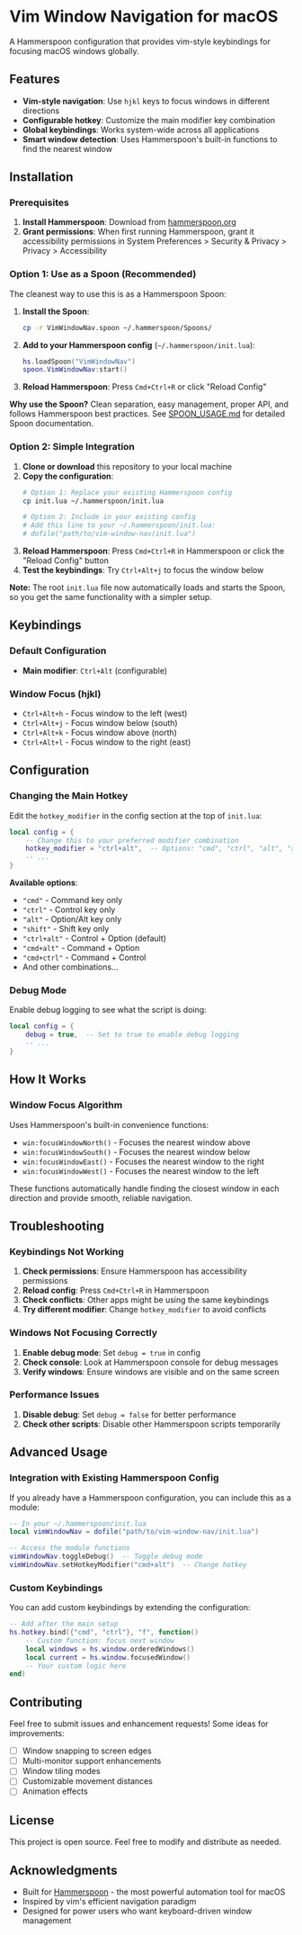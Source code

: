 # Vim Window Navigation for macOS

A Hammerspoon configuration that provides vim-style keybindings for focusing macOS windows globally.

## Features

- **Vim-style navigation**: Use `hjkl` keys to focus windows in different directions
- **Configurable hotkey**: Customize the main modifier key combination
- **Global keybindings**: Works system-wide across all applications
- **Smart window detection**: Uses Hammerspoon's built-in functions to find the nearest window

## Installation

### Prerequisites

1. **Install Hammerspoon**: Download from [hammerspoon.org](https://www.hammerspoon.org/)
2. **Grant permissions**: When first running Hammerspoon, grant it accessibility permissions in System Preferences > Security & Privacy > Privacy > Accessibility

### Option 1: Use as a Spoon (Recommended)

The cleanest way to use this is as a Hammerspoon Spoon:

1. **Install the Spoon**:
   ```bash
   cp -r VimWindowNav.spoon ~/.hammerspoon/Spoons/
   ```

2. **Add to your Hammerspoon config** (`~/.hammerspoon/init.lua`):
   ```lua
   hs.loadSpoon("VimWindowNav")
   spoon.VimWindowNav:start()
   ```

3. **Reload Hammerspoon**: Press `Cmd+Ctrl+R` or click "Reload Config"

**Why use the Spoon?** Clean separation, easy management, proper API, and follows Hammerspoon best practices. See [SPOON_USAGE.md](SPOON_USAGE.md) for detailed Spoon documentation.

### Option 2: Simple Integration

1. **Clone or download** this repository to your local machine
2. **Copy the configuration**:
   ```bash
   # Option 1: Replace your existing Hammerspoon config
   cp init.lua ~/.hammerspoon/init.lua
   
   # Option 2: Include in your existing config
   # Add this line to your ~/.hammerspoon/init.lua:
   # dofile("path/to/vim-window-nav/init.lua")
   ```
3. **Reload Hammerspoon**: Press `Cmd+Ctrl+R` in Hammerspoon or click the "Reload Config" button
4. **Test the keybindings**: Try `Ctrl+Alt+j` to focus the window below

**Note:** The root `init.lua` file now automatically loads and starts the Spoon, so you get the same functionality with a simpler setup.

## Keybindings

### Default Configuration
- **Main modifier**: `Ctrl+Alt` (configurable)

### Window Focus (hjkl)
- `Ctrl+Alt+h` - Focus window to the left (west)
- `Ctrl+Alt+j` - Focus window below (south)  
- `Ctrl+Alt+k` - Focus window above (north)
- `Ctrl+Alt+l` - Focus window to the right (east)

## Configuration

### Changing the Main Hotkey

Edit the `hotkey_modifier` in the config section at the top of `init.lua`:

```lua
local config = {
    -- Change this to your preferred modifier combination
    hotkey_modifier = "ctrl+alt",  -- Options: "cmd", "ctrl", "alt", "shift", or combinations
    -- ...
}
```

**Available options**:
- `"cmd"` - Command key only
- `"ctrl"` - Control key only  
- `"alt"` - Option/Alt key only
- `"shift"` - Shift key only
- `"ctrl+alt"` - Control + Option (default)
- `"cmd+alt"` - Command + Option
- `"cmd+ctrl"` - Command + Control
- And other combinations...


### Debug Mode

Enable debug logging to see what the script is doing:

```lua
local config = {
    debug = true,  -- Set to true to enable debug logging
    -- ...
}
```

## How It Works

### Window Focus Algorithm
Uses Hammerspoon's built-in convenience functions:
- `win:focusWindowNorth()` - Focuses the nearest window above
- `win:focusWindowSouth()` - Focuses the nearest window below  
- `win:focusWindowEast()` - Focuses the nearest window to the right
- `win:focusWindowWest()` - Focuses the nearest window to the left

These functions automatically handle finding the closest window in each direction and provide smooth, reliable navigation.

## Troubleshooting

### Keybindings Not Working
1. **Check permissions**: Ensure Hammerspoon has accessibility permissions
2. **Reload config**: Press `Cmd+Ctrl+R` in Hammerspoon
3. **Check conflicts**: Other apps might be using the same keybindings
4. **Try different modifier**: Change `hotkey_modifier` to avoid conflicts

### Windows Not Focusing Correctly
1. **Enable debug mode**: Set `debug = true` in config
2. **Check console**: Look at Hammerspoon console for debug messages
3. **Verify windows**: Ensure windows are visible and on the same screen

### Performance Issues
1. **Disable debug**: Set `debug = false` for better performance
2. **Check other scripts**: Disable other Hammerspoon scripts temporarily

## Advanced Usage

### Integration with Existing Hammerspoon Config

If you already have a Hammerspoon configuration, you can include this as a module:

```lua
-- In your ~/.hammerspoon/init.lua
local vimWindowNav = dofile("path/to/vim-window-nav/init.lua")

-- Access the module functions
vimWindowNav.toggleDebug()  -- Toggle debug mode
vimWindowNav.setHotkeyModifier("cmd+alt")  -- Change hotkey
```

### Custom Keybindings

You can add custom keybindings by extending the configuration:

```lua
-- Add after the main setup
hs.hotkey.bind({"cmd", "ctrl"}, "f", function()
    -- Custom function: focus next window
    local windows = hs.window.orderedWindows()
    local current = hs.window.focusedWindow()
    -- Your custom logic here
end)
```

## Contributing

Feel free to submit issues and enhancement requests! Some ideas for improvements:

- [ ] Window snapping to screen edges
- [ ] Multi-monitor support enhancements
- [ ] Window tiling modes
- [ ] Customizable movement distances
- [ ] Animation effects

## License

This project is open source. Feel free to modify and distribute as needed.

## Acknowledgments

- Built for [Hammerspoon](https://www.hammerspoon.org/) - the most powerful automation tool for macOS
- Inspired by vim's efficient navigation paradigm
- Designed for power users who want keyboard-driven window management
